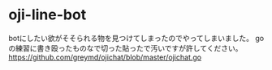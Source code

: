 # oji-line-bot

botにしたい欲がそそられる物を見つけてしまったのでやってしまいました。
goの練習に書き殴ったものなで切った貼ったで汚いですが許してください。
https://github.com/greymd/ojichat/blob/master/ojichat.go
